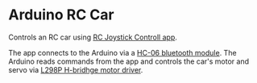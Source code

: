# Arduino RC Car

Controls an RC car using [RC Joystick Controll app](https://play.google.com/store/apps/details?id=com.andico.control.joystick).

The app connects to the Arduino via a [HC-06 bluetooth module](https://components101.com/wireless/hc-06-bluetooth-module-pinout-datasheet).
The Arduino reads commands from the app and controls the car's motor and servo
via [L298P H-bridhge motor driver](https://electropeak.com/learn/interfacing-l298p-h-bridge-motor-driver-shield-with-arduino/).
